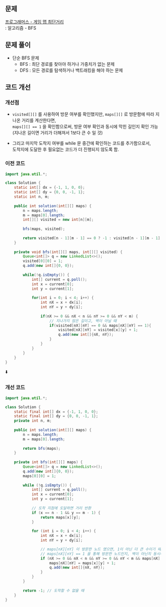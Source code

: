 ## 문제
[프로그래머스 - 게임 맵 최단거리](https://school.programmers.co.kr/learn/courses/30/lessons/1844) <br>
: 알고리즘 - BFS

## 문제 풀이
- 단순 BFS 문제
  - BFS : 최단 경로를 찾아야 하거나 가중치가 없는 문제
  - DFS : 모든 경로를 탐색하거나 백트래킹을 해야 하는 문제
 
## 코드 개선

### 개선점
- `visited[][]` 를 사용하여 방문 여부를 확인했지만, `maps[][]` 로 방문함에 따라 지나온 거리를 계산한다면, <br>
`maps[][] == 1` 을 확인함으로써, 방문 여부 확인과 동시에 막힌 길인지 확인 가능 <br>
(지나온 길이면 거리가 더해져서 1보다 큰 수 일 것)

- 그리고 마지막 도착지 여부를 while 문 중간에 확인하는 코드를 추가함으로서, <br>
도착지에 도달한 후 필요없는 코드가 더 진행되지 않도록 함.

### 이전 코드
```java
import java.util.*;

class Solution {
    static int[] dx = {-1, 1, 0, 0};
    static int[] dy = {0, 0, -1, 1};
    static int n, m;
    
    public int solution(int[][] maps) {
        n = maps.length;
        m = maps[0].length;
        int[][] visited = new int[n][m];
       
        bfs(maps, visited);
        
        return visited[n - 1][m - 1] == 0 ? -1 : visited[n - 1][m - 1];
    }
    
    private void bfs(int[][] maps, int[][] visited) {
        Queue<int[]> q = new LinkedList<>();
        visited[0][0] = 1;
        q.add(new int[]{0, 0});
        
        while(!q.isEmpty()) {
            int[] current = q.poll();
            int x = current[0];
            int y = current[1];
            
            for(int i = 0; i < 4; i++) {
                int nX = x + dx[i];
                int nY = y + dy[i];
                
                if(nX >= 0 && nX < n && nY >= 0 && nY < m) {
                    // 지나가지 않은 길이고, 벽이 아닐 때
                    if(visited[nX][nY] == 0 && maps[nX][nY] == 1){
                        visited[nX][nY] = visited[x][y] + 1;
                        q.add(new int[]{nX, nY});
                    }
                }
            }
        }
    }
}
```
⬇️
### 개선 코드 
```java
import java.util.*;

class Solution {
    static final int[] dx = {-1, 1, 0, 0};
    static final int[] dy = {0, 0, -1, 1};
    private int n, m;
    
    public int solution(int[][] maps) {
        n = maps.length;
        m = maps[0].length;
       
        return bfs(maps);
    }
    
    private int bfs(int[][] maps) {
        Queue<int[]> q = new LinkedList<>();
        q.add(new int[]{0, 0});
        maps[0][0] = 1;
        
        while (!q.isEmpty()) {
            int[] current = q.poll();
            int x = current[0];
            int y = current[1];
            
            // 도착 지점에 도달하면 거리 반환
            if (x == n - 1 && y == m - 1) {
                return maps[x][y];
            }
            
            for (int i = 0; i < 4; i++) {
                int nX = x + dx[i];
                int nY = y + dy[i];

                // maps[nX][nY] 이 방문한 노드 였으면, 1이 아닌 더 큰 수이기 때문에 따로 검사하지 않고
                // maps[nX][nY] == 1 을 통해 방문한 노드인지, 벽이 아닌지 동시에 검사
                if (nX >= 0 && nX < n && nY >= 0 && nY < m && maps[nX][nY] == 1) {
                    maps[nX][nY] = maps[x][y] + 1;
                    q.add(new int[]{nX, nY});
                }
            }
        }
        
        return -1; // 도착할 수 없을 때
    }
}
```
